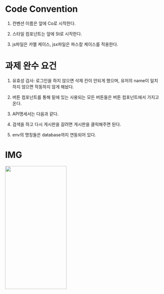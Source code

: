 # Code Convention

1. 컨벤션 이름은 앞에 Co로 시작한다.

2. 스타일 컴포넌트는 앞에 St로 시작한다.

3. js파일은 카멜 케이스, jsx파일은 파스칼 케이스를 적용한다.

# 과제 완수 요건

1. 유효성 검사: 로그인을 하지 않으면 삭제 칸이 안되게 했으며, 유저의 name이 일치하지 않으면 작동하지 않게 해놨다.

2. 버튼 컴포넌트를 통해 밑에 있는 사용되는 모든 버튼들은 버튼 컴포넌트에서 가지고 온다.

3. API명세서는 다음과 같다.

4. 검색을 하고 다시 게시판을 갈려면 게시판을 클릭해주면 된다.

5. env의 명칭들은 database까지 연동되어 있다.

# IMG

<img src="https://blog.kakaocdn.net/dn/rAP7t/btsnyKUhLJf/toSiFE2SS48dnMvruW2cpk/img.png" width="200" height="400" />
